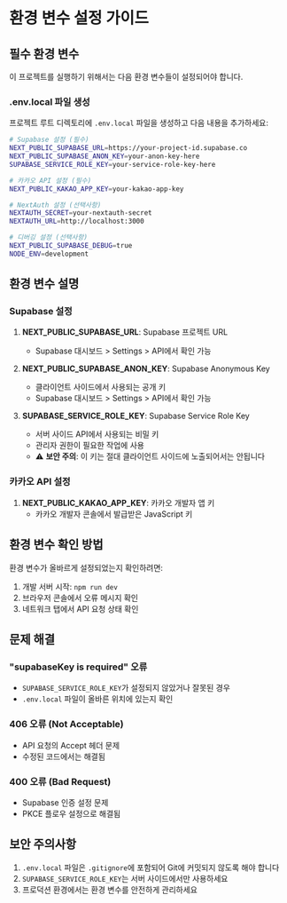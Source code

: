 # 환경 변수 설정 가이드

## 필수 환경 변수

이 프로젝트를 실행하기 위해서는 다음 환경 변수들이 설정되어야 합니다.

### .env.local 파일 생성

프로젝트 루트 디렉토리에 `.env.local` 파일을 생성하고 다음 내용을 추가하세요:

```bash
# Supabase 설정 (필수)
NEXT_PUBLIC_SUPABASE_URL=https://your-project-id.supabase.co
NEXT_PUBLIC_SUPABASE_ANON_KEY=your-anon-key-here
SUPABASE_SERVICE_ROLE_KEY=your-service-role-key-here

# 카카오 API 설정 (필수)
NEXT_PUBLIC_KAKAO_APP_KEY=your-kakao-app-key

# NextAuth 설정 (선택사항)
NEXTAUTH_SECRET=your-nextauth-secret
NEXTAUTH_URL=http://localhost:3000

# 디버깅 설정 (선택사항)
NEXT_PUBLIC_SUPABASE_DEBUG=true
NODE_ENV=development
```

## 환경 변수 설명

### Supabase 설정

1. **NEXT_PUBLIC_SUPABASE_URL**: Supabase 프로젝트 URL
   - Supabase 대시보드 > Settings > API에서 확인 가능

2. **NEXT_PUBLIC_SUPABASE_ANON_KEY**: Supabase Anonymous Key
   - 클라이언트 사이드에서 사용되는 공개 키
   - Supabase 대시보드 > Settings > API에서 확인 가능

3. **SUPABASE_SERVICE_ROLE_KEY**: Supabase Service Role Key
   - 서버 사이드 API에서 사용되는 비밀 키
   - 관리자 권한이 필요한 작업에 사용
   - ⚠️ **보안 주의**: 이 키는 절대 클라이언트 사이드에 노출되어서는 안됩니다

### 카카오 API 설정

1. **NEXT_PUBLIC_KAKAO_APP_KEY**: 카카오 개발자 앱 키
   - 카카오 개발자 콘솔에서 발급받은 JavaScript 키

## 환경 변수 확인 방법

환경 변수가 올바르게 설정되었는지 확인하려면:

1. 개발 서버 시작: `npm run dev`
2. 브라우저 콘솔에서 오류 메시지 확인
3. 네트워크 탭에서 API 요청 상태 확인

## 문제 해결

### "supabaseKey is required" 오류
- `SUPABASE_SERVICE_ROLE_KEY`가 설정되지 않았거나 잘못된 경우
- `.env.local` 파일이 올바른 위치에 있는지 확인

### 406 오류 (Not Acceptable)
- API 요청의 Accept 헤더 문제
- 수정된 코드에서는 해결됨

### 400 오류 (Bad Request)
- Supabase 인증 설정 문제
- PKCE 플로우 설정으로 해결됨

## 보안 주의사항

1. `.env.local` 파일은 `.gitignore`에 포함되어 Git에 커밋되지 않도록 해야 합니다
2. `SUPABASE_SERVICE_ROLE_KEY`는 서버 사이드에서만 사용하세요
3. 프로덕션 환경에서는 환경 변수를 안전하게 관리하세요 